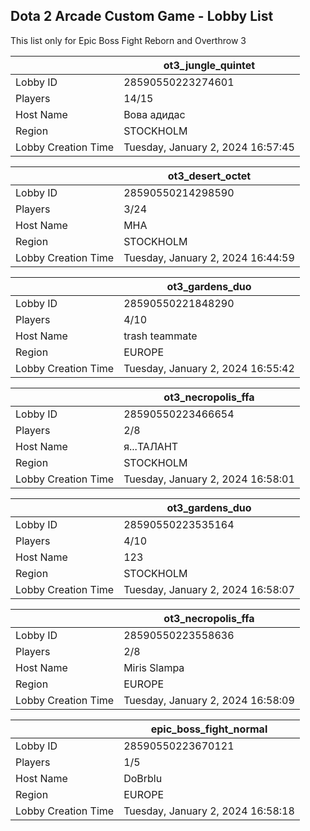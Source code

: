 ## Dota 2 Arcade Custom Game - Lobby List

This list only for Epic Boss Fight Reborn and Overthrow 3

|  | ot3_jungle_quintet |
| ------ | ------ |
| Lobby ID | 28590550223274601 |
| Players | 14/15 |
| Host Name | Вова адидас |
| Region | STOCKHOLM |
| Lobby Creation Time | Tuesday, January 2, 2024 16:57:45 |


|  | ot3_desert_octet |
| ------ | ------ |
| Lobby ID | 28590550214298590 |
| Players | 3/24 |
| Host Name | MHA |
| Region | STOCKHOLM |
| Lobby Creation Time | Tuesday, January 2, 2024 16:44:59 |


|  | ot3_gardens_duo |
| ------ | ------ |
| Lobby ID | 28590550221848290 |
| Players | 4/10 |
| Host Name | trash teammate |
| Region | EUROPE |
| Lobby Creation Time | Tuesday, January 2, 2024 16:55:42 |


|  | ot3_necropolis_ffa |
| ------ | ------ |
| Lobby ID | 28590550223466654 |
| Players | 2/8 |
| Host Name | я...ТАЛАНТ |
| Region | STOCKHOLM |
| Lobby Creation Time | Tuesday, January 2, 2024 16:58:01 |


|  | ot3_gardens_duo |
| ------ | ------ |
| Lobby ID | 28590550223535164 |
| Players | 4/10 |
| Host Name | 123 |
| Region | STOCKHOLM |
| Lobby Creation Time | Tuesday, January 2, 2024 16:58:07 |


|  | ot3_necropolis_ffa |
| ------ | ------ |
| Lobby ID | 28590550223558636 |
| Players | 2/8 |
| Host Name | Miris Slampa |
| Region | EUROPE |
| Lobby Creation Time | Tuesday, January 2, 2024 16:58:09 |


|  | epic_boss_fight_normal |
| ------ | ------ |
| Lobby ID | 28590550223670121 |
| Players | 1/5 |
| Host Name | DoBrblu |
| Region | EUROPE |
| Lobby Creation Time | Tuesday, January 2, 2024 16:58:18 |



